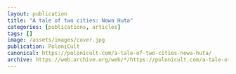 ```yaml
---
layout: publication
title: "A tale of two cities: Nowa Huta"
categories: [publications, articles]
tags: []
image: /assets/images/cover.jpg
publication: PoloniCult
canonical: https://polonicult.com/a-tale-of-two-cities-nowa-huta/
archive: https://web.archive.org/web/*/https://polonicult.com/a-tale-of-two-cities-nowa-huta/
---
```

